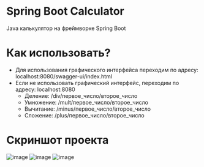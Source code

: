 # Spring Boot Calculator
Java калькулятор на фреймворке Spring Boot

# Как использовать?
- Для использования графического интерфейса переходим по адресу:  localhost:8080/swagger-ui/index.html
- Если не использовать графический интерфейс, переходим по адресу: localhost:8080
  - Деление: /div/первое_число/второе_число
  - Умножение: /mult/первое_число/второе_число
  - Вычитание: /minus/первое_число/второе_число
  - Сложение: /plus/первое_число/второе_число
# Скриншот проекта
  ![image](https://github.com/TheIgor23/Spring-Boot-Calculator/assets/44932064/1a57f096-c35a-4038-8584-82893291c086)
  ![image](https://github.com/TheIgor23/Spring-Boot-Calculator/assets/44932064/a7e700f4-3637-4315-8dc7-0a67ad2bfe54)
  ![image](https://github.com/TheIgor23/Spring-Boot-Calculator/assets/44932064/0a5e33ca-2a71-473c-9eec-941a642bf4ff)


